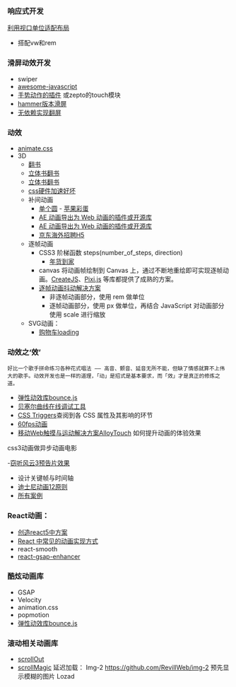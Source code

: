 ### 响应式开发
[利用视口单位适配布局](https://aotu.io/notes/2017/04/28/2017-4-28-CSS-viewport-units/)

- 搭配vw和rem

### 滑屏动效开发
- swiper
- [awesome-javascript](https://github.com/sorrycc/awesome-javascript#sliders)
- [手势动作的插件](https://hammerjs.github.io/) 或zepto的touch模块
- [hammer版本滑屏](http://jdc.jd.com/lab/swiper/swiper_hammer/)
- [无依赖实现翻屏](https://coding.net/u/Jcc/p/swiper_pure/git)

### 动效

- [animate.css](https://daneden.github.io/animate.css/)
- 3D
    - [翻书](http://lyxuncle.github.io/pageturning/demo/demo2.html)
    - [立体书翻书](https://www.html5tricks.com/demo/css3-3d-book/index.html)
    - [立体书翻书](http://jdc.jd.com/fd/pp/maimang/index.html)
    - [css硬件加速好坏](https://efe.baidu.com/blog/hardware-accelerated-css-the-nice-vs-the-naughty/)
    - 补间动画
        - [单个圆](https://codepen.io/JChehe/full/VQOxxX) - [苹果彩蛋](https://codepen.io/JChehe/full/ddBZKY)
        - [AE 动画导出为 Web 动画的插件或开源库](https://www.adobeexchange.com/creativecloud.details.12557.html) 
        - [AE 动画导出为 Web 动画的插件或开源库](https://github.com/airbnb/lottie-web)
        - [京东海外招聘H5](http://jdc.jd.com/h5/jd-campus-2017/international/index.html)
    - 逐帧动画
        - CSS3 阶梯函数 steps(number_of_steps, direction)
            - [年货到家](http://jdc.jd.com/fd/promote/201601/djnianhuo/)
        - canvas 将动画帧绘制到 Canvas 上，通过不断地重绘即可实现逐帧动画。[CreateJS](https://www.createjs.com/)、[Pixi.js](http://pixijs.com) 等库都提供了成熟的方案。
        - [逐帧动画抖动解决方案](https://aotu.io/notes/2017/08/14/fix-sprite-anim/)
            - 非逐帧动画部分，使用 rem 做单位
            - 逐帧动画部分，使用 px 做单位，再结合 JavaScript 对动画部分使用 scale 进行缩放
    - SVG动画：
        - [购物车loading](http://jdc.jd.com/demo/simba/loading/index.html)

### 动效之‘效’

    好比一个歌手拼命练习各种花式唱法 —— 高音、颤音、延音无所不能，但缺了情感就算不上伟大的歌手。动效开发也是一样的道理，「动」是招式是基本要求，而「效」才是真正的修炼之道。

- [弹性动效库bounce.js](http://bouncejs.com/)
- [贝塞尔曲线在线调试工具](https://cubic-bezier.com/)
- [CSS Triggers](https://csstriggers.com)查阅到各 CSS 属性及其影响的环节
- [60fps动画](https://weibo.com/p/1001603865643593165786)
- [移动Web触摸与运动解决方案AlloyTouch](https://github.com/AlloyTeam/PhyTouch/wiki/%E7%A7%BB%E5%8A%A8Web%E8%A7%A6%E6%91%B8%E4%B8%8E%E8%BF%90%E5%8A%A8%E8%A7%A3%E5%86%B3%E6%96%B9%E6%A1%88AlloyTouch%E5%BC%80%E6%BA%90%E5%95%A6)
如何提升动画的体验效果

css3动画做异步动画电影

-[窃听风云3预告片效果](http://jdc.jd.com/demo/ec/movieeye/doing_movie_by_css3.html)

- 设计关键帧与时间轴
- [迪士尼动画12原则](https://zh.wikipedia.org/wiki/動畫的12項基本法則)
- [所有案例](https://books.aotu.io/notes/2018/03/15/uidev/#%E4%B9%A6%E4%B8%AD%E7%A4%BA%E4%BE%8B)


### React动画：
- [创造react5中方案](https://zhuanlan.zhihu.com/p/28536964)
- [React 中常见的动画实现方式
](https://tech.youzan.com/react-animations/)
- react-smooth
- [react-gsap-enhancer](http://azazdeaz.github.io/react-gsap-enhancer/#/demo/using-transition-group?_k=n0lcbb)

### 酷炫动画库

- GSAP  
- Velocity   
- animation.css  
- popmotion
- [弹性动效库bounce.js](http://bouncejs.com/)
### 滚动相关动画库
- [scrollOut](scroll-out.github.io/)
- [scrollMagic](http://scrollmagic.io/)
延迟加载：
Img-2 https://github.com/RevillWeb/img-2 预先显示模糊的图片
Lozad 